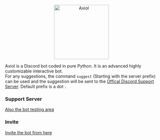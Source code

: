<p align="center">
  <a href="https://discord.com/api/oauth2/authorize?client_id=843484459113775114&permissions=8&scope=bot">
    <img
      alt="Axiol"
      src="https://cdn.discordapp.com/attachments/843519647055609856/845662999686414336/Logo1.png"
      width="180"
    />
  </a>
</p>

Axiol is a Discord bot coded in pure Python. It is an advanced highly customizable interactive bot.</br>
For any suggestions, the command `suggest` (Starting with the server prefix) can be used and the suggestion will be sent to the
[Offical Discord Support Server](https://discord.gg/Rzz5WS9jXW).
Default prefix is a dot `.`


### Support Server
[Also the bot testing area](https://discord.gg/Rzz5WS9jXW)


### Invite
[Invite the bot from here](https://discord.com/oauth2/authorize?client_id=843484459113775114&permissions=402778198&scope=bot)